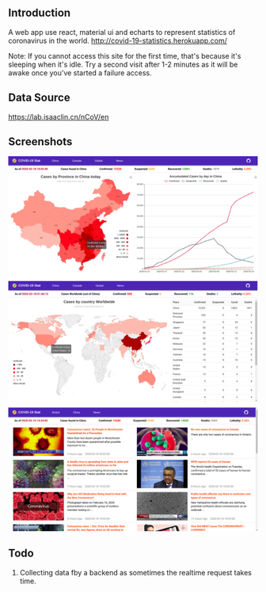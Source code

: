 
## Introduction
A web app use react, material ui and echarts to represent statistics of coronavirus in the world.
http://covid-19-statistics.herokuapp.com/

Note: 
If you cannot access this site for the first time, that's because it's sleeping when it's idle.
Try a second visit after 1-2 minutes as it will be awake once you've started a failure access.

## Data Source
https://lab.isaaclin.cn/nCoV/en

## Screenshots
![China Statistics](./screenshots/1.ChinaStatistics.png#pic_center=960x500)
![Global Statistics](./screenshots/2.WorldStatistics.png#pic_center=960x500)
![News Feeds](./screenshots/3.NewsFeeds.png#pic_center=960x500)

## Todo
1. Collecting data fby a backend as sometimes the realtime request takes time.